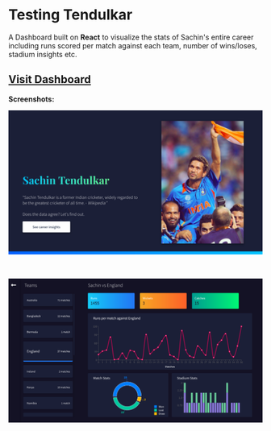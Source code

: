 # Testing Tendulkar

A Dashboard built on **React** to visualize the stats of Sachin's entire career including runs scored per match against each team, number of wins/loses, stadium insights etc.

## [Visit Dashboard](https://testing10dulkar.netlify.com/)


**Screenshots:**

![Landing Page](landingPage.png)

<br>

![Dashboard](dashboard.png)
